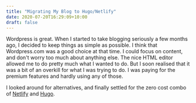 ```yaml
---
title: "Migrating My Blog to Hugo/Netlify"
date: 2020-07-20T16:29:09+10:00
draft: false 
---
```

Wordpress is great.  When I started to take blogging seriously a few months ago, I decided to keep things as simple as possible.  I think that Wordpress.com was a good choice at that time.  I could focus on content, and don't worry too much about anything else.  The nice HTML editor allowed me to do pretty much what I wanted to do.  But I soon realised that it was a bit of an overkill for what I was trying to do.  I was paying for the premium features and hardly using any of those.

I looked around for alternatives, and finally settled for the zero cost combo of <a href="https://www.netlify.com/" target="_blank">Netlify</a> and <a href="https://gohugo.io/" target="_blank">Hugo</a>.



 
